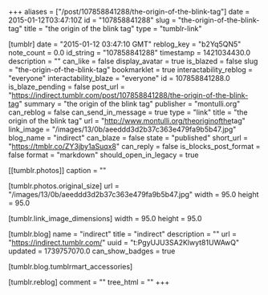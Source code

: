 +++
aliases = ["/post/107858841288/the-origin-of-the-blink-tag"]
date = 2015-01-12T03:47:10Z
id = "107858841288"
slug = "the-origin-of-the-blink-tag"
title = "the origin of the blink tag"
type = "tumblr-link"

[tumblr]
date = "2015-01-12 03:47:10 GMT"
reblog_key = "b2Yq5QN5"
note_count = 0.0
id_string = "107858841288"
timestamp = 1421034430.0
description = ""
can_like = false
display_avatar = true
is_blazed = false
slug = "the-origin-of-the-blink-tag"
bookmarklet = true
interactability_reblog = "everyone"
interactability_blaze = "everyone"
id = 107858841288.0
is_blaze_pending = false
post_url = "https://indirect.tumblr.com/post/107858841288/the-origin-of-the-blink-tag"
summary = "the origin of the blink tag"
publisher = "montulli.org"
can_reblog = false
can_send_in_message = true
type = "link"
title = "the origin of the blink tag"
url = "http://www.montulli.org/theoriginofthe<blink>tag"
link_image = "/images/13/0b/aeeddd3d2b37c363e479fa9b5b47.jpg"
blog_name = "indirect"
can_blaze = false
state = "published"
short_url = "https://tmblr.co/ZY3jby1aSuqx8"
can_reply = false
is_blocks_post_format = false
format = "markdown"
should_open_in_legacy = true

[[tumblr.photos]]
caption = ""

[tumblr.photos.original_size]
url = "/images/13/0b/aeeddd3d2b37c363e479fa9b5b47.jpg"
width = 95.0
height = 95.0

[tumblr.link_image_dimensions]
width = 95.0
height = 95.0

[tumblr.blog]
name = "indirect"
title = "indirect"
description = ""
url = "https://indirect.tumblr.com/"
uuid = "t:PgyUJU3SA2Klwyt81UWAwQ"
updated = 1739757070.0
can_show_badges = true

[tumblr.blog.tumblrmart_accessories]

[tumblr.reblog]
comment = ""
tree_html = ""
+++
